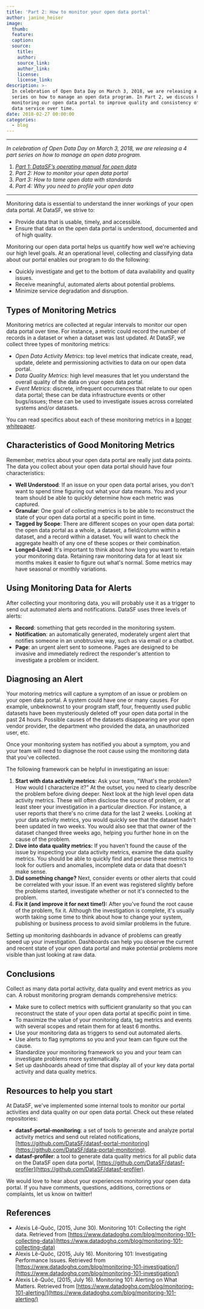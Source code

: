 ```yaml
---
title: 'Part 2: How to monitor your open data portal'
author: janine_heiser
image:
  thumb:
  feature:
  caption:
  source:
    title:
    author:
    source_link:
    author_link:
    license:
    license_link:
description: >-
  In celebration of Open Data Day on March 3, 2018, we are releasing a 4 part
  series on how to manage an open data program. In Part 2, we discuss how we're
  monitoring our open data portal to improve quality and consistency of our open
  data service over time.
date: 2018-02-27 00:00:00
categories:
  - blog
---
```


---

*In celebration of Open Data Day on March 3, 2018, we are releasing a 4 part series on how to manage an open data program.*

1. *[Part 1: DataSF’s operating manual for open data](/blog/part-1-datasfs-operating-manual-for-open-data/)*
2. *Part 2: How to monitor your open data portal*
3. *Part 3: How to tame open data with standards*
4. *Part 4: Why you need to profile your open data*

---

Monitoring data is essential to understand the inner workings of your open data portal. At DataSF, we strive to:

* Provide data that is usable, timely, and accessible.
* Ensure that data on the open data portal is understood, documented and of high quality.

Monitoring our open data portal helps us quantify how well we're achieving our high level goals. At an operational level, collecting and classifying data about our portal enables our program to do the following:

* Quickly investigate and get to the bottom of data availability and quality issues.
* Receive meaningful, automated alerts about potential problems.
* Minimize service degradation and disruption.

## Types of Monitoring Metrics

Monitoring metrics are collected at regular intervals to monitor our open data portal over time. For instance, a metric could record the number of records in a dataset or when a dataset was last updated. At DataSF, we collect three types of monitoring metrics:

* *Open Data Activity Metrics*: top level metrics that indicate create, read, update, delete and permissioning activities to data on our open data portal.
* *Data Quality Metrics*: high level measures that let you understand the overall quality of the data on your open data portal.
* *Event Metrics*: discrete, infrequent occurrences that relate to our open data portal; these can be data infrastructure events or other bugs/issues; these can be used to investigate issues across correlated systems and/or datasets.

You can read specifics about each of these monitoring metrics in a [longer whitepaper](https://docs.google.com/document/d/1BKHuxtOr0uZMlejgqnUZt-BoVaZ52VBDxXpdFXzLpTU/edit?usp=sharing).

## Characteristics of Good Monitoring Metrics

Remember, metrics about your open data portal are really just data points. The data you collect about your open data portal should have four characteristics:

* **Well Understood**: If an issue on your open data portal arises, you don't want to spend time figuring out what your data means. You and your team should be able to quickly determine how each metric was captured.
* **Granular**: One goal of collecting metrics is to be able to reconstruct the state of your open data portal at a specific point in time.
* **Tagged by Scope**: There are different scopes on your open data portal: the open data portal as a whole, a dataset, a field/column within a dataset, and a record within a dataset. You will want to check the aggregate health of any one of these scopes or their combination.
* **Longed-Lived**: It's important to think about how long you want to retain your monitoring data. Retaining raw monitoring data for at least six months makes it easier to figure out what's normal. Some metrics may have seasonal or monthly variations.

## Using Monitoring Data for Alerts

After collecting your monitoring data, you will probably use it as a trigger to send out automated alerts and notifications. DataSF uses three levels of alerts:

* **Record**: something that gets recorded in the monitoring system.
* **Notification**: an automatically generated, moderately urgent alert that notifies someone in an unobtrusive way, such as via email or a chatbot.
* **Page**: an urgent alert sent to someone. Pages are designed to be invasive and immediately redirect the responder's attention to investigate a problem or incident.

## Diagnosing an Alert

Your motoring metrics will capture a symptom of an issue or problem on your open data portal. A system could have one or many causes. For example, unbeknownst to your program staff, four, frequently used public datasets have been mysteriously deleted off your open data portal in the past 24 hours. Possible causes of the datasets disappearing are your open vendor provider, the department who provided the data, an unauthorized user, etc.

Once your monitoring system has notified you about a symptom, you and your team will need to diagnose the root cause using the monitoring data that you've collected.

The following framework can be helpful in investigating an issue:

1. **Start with data activity metrics**: Ask your team, "What's the problem? How would I characterize it?" At the outset, you need to clearly describe the problem before diving deeper. Next look at the high level open data activity metrics. These will often disclose the source of problem, or at least steer your investigation in a particular direction. For instance, a user reports that there's no crime data for the last 2 weeks. Looking at your data activity metrics, you would quickly see that the dataset hadn't been updated in two weeks. You would also see that that owner of the dataset changed three weeks ago, helping you further hone in on the cause of the problem.
2. **Dive into data quality metrics:** If you haven't found the cause of the issue by inspecting your data activity metrics, examine the data quality metrics. You should be able to quickly find and peruse these metrics to look for outliers and anomalies, incomplete data or data that doesn't make sense.
3. **Did something change?** Next, consider events or other alerts that could be correlated with your issue. If an event was registered slightly before the problems started, investigate whether or not it's connected to the problem.
4. **Fix it (and improve it for next time!):** After you've found the root cause of the problem, fix it. Although the investigation is complete, it's usually worth taking some time to think about how to change your system, publishing or business process to avoid similar problems in the future.

Setting up monitoring dashboards in advance of problems can greatly speed up your investigation. Dashboards can help you observe the current and recent state of your open data portal and make potential problems more visible than just looking at raw data.

## Conclusions

Collect as many data portal activity, data quality and event metrics as you can. A robust monitoring program demands comprehensive metrics:

* Make sure to collect metrics with sufficient granularity so that you can reconstruct the state of your open data portal at specific point in time.
* To maximize the value of your monitoring data, tag metrics and events with several scopes and retain them for at least 6 months.
* Use your monitoring data as triggers to send out automated alerts.
* Use alerts to flag symptoms so you and your team can figure out the cause.
* Standardize your monitoring framework so you and your team can investigate problems more systematically.
* Set up dashboards ahead of time that display all of your key data portal activity and data quality metrics.

## Resources to help you start

At DataSF, we've implemented some internal tools to monitor our portal activities and data quality on our open data portal. Check out these related repositories:

* **datasf-portal-monitoring**: a set of tools to generate and analyze portal activity metrics and send out related notifications, [https://github.com/DataSF/datasf-portal-monitoring](https://github.com/DataSF/data-portal-monitoring).
* **datasf-profiler**: a tool to generate data quality metrics for all public data on the DataSF open data portal, [https://github.com/DataSF/datasf-profiler](https://github.com/DataSF/datasf-profiler).

We would love to hear about your experiences monitoring your open data portal. If you have comments, questions, additions, corrections or complaints, let us know on twitter!

## References

* Alexis Lê-Quôc, (2015, June 30). Monitoring 101: Collecting the right data. Retrieved from [https://www.datadoghq.com/blog/monitoring-101-collecting-data](https://www.datadoghq.com/blog/monitoring-101-collecting-data)
* Alexis Lê-Quôc, (2015, July 16). Monitoring 101: Investigating Performance Issues. Retrieved from [https://www.datadoghq.com/blog/monitoring-101-investigation/](https://www.datadoghq.com/blog/monitoring-101-investigation/)
* Alexis Lê-Quôc, (2015, July 16). Monitoring 101: Alerting on What Matters. Retrieved from [https://www.datadoghq.com/blog/monitoring-101-alerting/](https://www.datadoghq.com/blog/monitoring-101-alerting/)